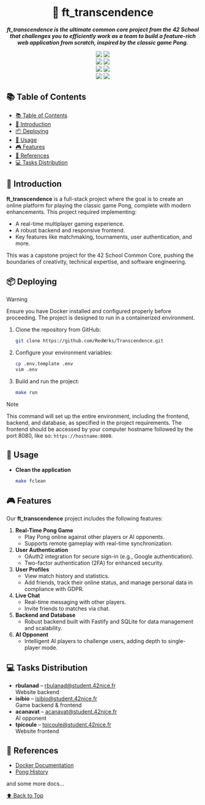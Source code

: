 <h1 align="center">🏓 ft_transcendence</h1>

<p align="center">
	<b><i>ft_transcendence is the ultimate common core project from the 42 School that challenges you to efficiently work as a team to build a feature-rich web application from scratch, inspired by the classic game Pong.</i></b><br>
</p>

<p align="center">
  <img src="https://img.shields.io/badge/Node.js-43853D?style=for-the-badge&logo=node.js&logoColor=white"/>
  <img src="https://img.shields.io/badge/JavaScript-F7DF1E?style=for-the-badge&logo=javascript&logoColor=black"/>
  <br>
  <img src="https://img.shields.io/badge/Fastify-black?style=for-the-badge&logo=fastify"/>
  <img src="https://img.shields.io/badge/TypeScript-007ACC?style=for-the-badge&logo=typescript&logoColor=white"/>
  <br>
  <img src="https://img.shields.io/badge/TailwindCSS-06B6D4?style=for-the-badge&logo=tailwind-css&logoColor=white"/>
  <img src="https://img.shields.io/badge/SQLite-003B57?style=for-the-badge&logo=sqlite&logoColor=white"/>
  <br>
  <img src="https://img.shields.io/badge/Google_OAuth-4285F4?style=for-the-badge&logo=google&logoColor=white"/>
  <img src="https://img.shields.io/badge/Docker-2496ED?style=for-the-badge&logo=docker&logoColor=white"/>
</p>

## 📚 Table of Contents

- [📚 Table of Contents](#-table-of-contents)
- [📣 Introduction](#-introduction)
- [📦 Deploying](#-deploying)
- [📝 Usage](#-usage)
- [🎮 Features](#-features)
- [📎 References](#-references)
- [💻 Tasks Distribution](#-tasks-distribution)

## 📣 Introduction

**ft_transcendence** is a full-stack project where the goal is to create an online platform for playing the classic game Pong, complete with modern enhancements. This project required implementing:

- A real-time multiplayer gaming experience.
- A robust backend and responsive frontend.
- Key features like matchmaking, tournaments, user authentication, and more.

This was a capstone project for the 42 School Common Core, pushing the boundaries of creativity, technical expertise, and software engineering.

## 📦 Deploying

> [!WARNING]
> Ensure you have Docker installed and configured properly before proceeding. The project is designed to run in a containerized environment.

1. Clone the repository from GitHub:
   ```sh
   git clone https://github.com/RedWrks/Transcendence.git
   ```

2. Configure your environment variables:
   ```sh
   cp .env.template .env
   vim .env
   ```

3. Build and run the project:
   ```sh
   make run
   ```

> [!NOTE]
> This command will set up the entire environment, including the frontend, backend, and database, as specified in the project requirements.
> The frontend should be accessed by your computer hostname followed by the port 8080, like so: `https://hostname:8080`.

## 📝 Usage

- **Clean the application**
  ```sh
  make fclean
  ```

## 🎮 Features

Our **ft_transcendence** project includes the following features:

1. **Real-Time Pong Game**
   - Play Pong online against other players or AI opponents.
   - Supports remote gameplay with real-time synchronization.
2. **User Authentication**
   - OAuth2 integration for secure sign-in (e.g., Google authentication).
   - Two-factor authentication (2FA) for enhanced security.
3. **User Profiles**
   - View match history and statistics.
   - Add friends, track their online status, and manage personal data in compliance with GDPR.
4. **Live Chat**
   - Real-time messaging with other players.
   - Invite friends to matches via chat.
5. **Backend and Database**
   - Robust backend built with Fastify and SQLite for data management and scalability.
6. **AI Opponent**
   - Intelligent AI players to challenge users, adding depth to single-player mode.

## 💻 Tasks Distribution

- **rbulanad** – rbulanad@student.42nice.fr<br> Website backend
- **isibio** – isibio@student.42nice.fr<br> Game backend & frontend
- **acanavat** – acanavat@student.42nice.fr<br> AI opponent
- **tpicoule** – tpicoule@student.42nice.fr<br> Website frontend

## 📎 References

- [Docker Documentation](https://docs.docker.com/)
- [Pong History](https://en.wikipedia.org/wiki/Pong)

and some more docs...

[⬆ Back to Top](#-table-of-contents)
